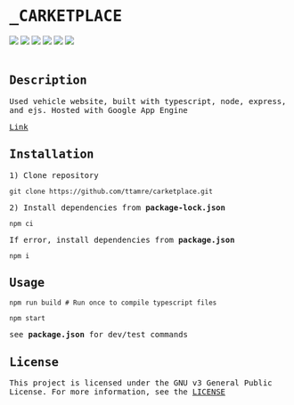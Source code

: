 <h1 style="font-family:monospace">_CARKETPLACE</h1>
<div style="padding-bottom:20px">
    <img src="https://img.shields.io/badge/typescript-5.4.5-blue" />
    <img src="https://img.shields.io/badge/node-21.6.1-green" />
    <img src="https://img.shields.io/badge/express-4.18.3-white" />
    <img src="https://img.shields.io/badge/ejs-4.3.1-red" />
    <img src="https://img.shields.io/badge/gcloud-host-grey" />
    <img src="https://img.shields.io/badge/license-GPL%20v3-orange" />
</div>

<!-- DESCRIPTION -->
<h2 style="font-family:monospace">Description</h2>
<p style="font-family:monospace">Used vehicle website, built with typescript, node, express, and ejs. Hosted with Google App Engine</p>
<a style="font-family:monospace" href="http://www.carketplace.ca" target="_blank" rel="noopener noreferrer">Link</a>

<!-- INSTALLATION -->
<h2 style="font-family:monospace">Installation</h2>

<p style="font-family:monospace">1) Clone repository</p>

`git clone https://github.com/ttamre/carketplace.git`

<p style="font-family:monospace">2) Install dependencies from <b>package-lock.json</b></p>

`npm ci`

<p style="font-family:monospace">If error, install dependencies from <b>package.json</b></p>

`npm i`

<!-- USAGE -->
<h2 style="font-family:monospace">Usage</h2>

`npm run build # Run once to compile typescript files`

`npm start`

<p style="font-family:monospace">see <b>package.json</b> for dev/test commands</p>

<!-- LICENSE -->
<h2 style="font-family:monospace">License</h2>
<p style="font-family:monospace">This project is licensed under the GNU v3 General Public License. For more information, see the <a href="LICENSE">LICENSE</a></p>
